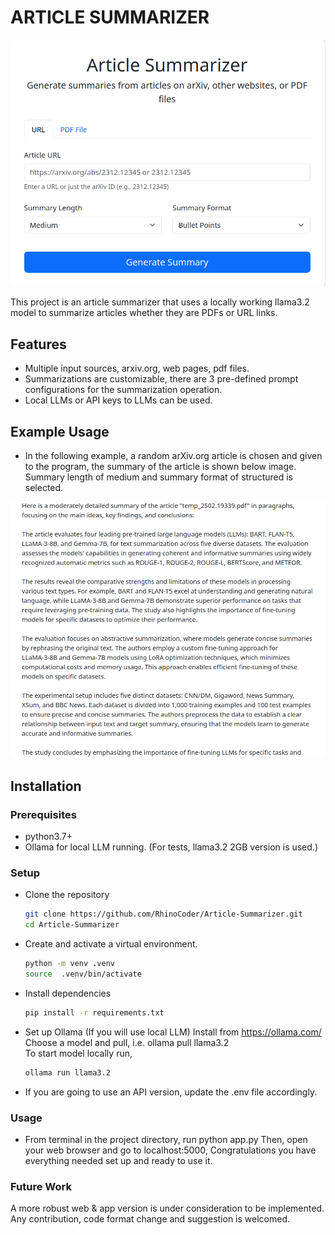 # ARTICLE SUMMARIZER

![project-image.png](Images%20of%20Project/project-image.png)


This project is an article summarizer that uses a locally working llama3.2 model
to summarize articles whether they are PDFs or URL links.

## Features
- Multiple input sources, arxiv.org, web pages, pdf files.
- Summarizations are customizable, there are 3 pre-defined prompt configurations for the summarization operation.
- Local LLMs or API keys to LLMs can be used.

## Example Usage
- In the following example, a random arXiv.org article is chosen and given to the program, the summary of the article is shown below image. Summary length of medium and summary format of structured is selected.


![example-output.png](Images%20of%20Project/example-output.png)


## Installation

### Prerequisites
- python3.7+
- Ollama for local LLM running. (For tests, llama3.2  2GB version is used.)

### Setup
- Clone the repository
    ```bash
    git clone https://github.com/RhinoCoder/Article-Summarizer.git
    cd Article-Summarizer

- Create and activate a virtual environment.
  ```bash
  python -m venv .venv
  source  .venv/bin/activate

- Install dependencies
   ```bash 
   pip install -r requirements.txt
- Set up Ollama (If you will use local LLM)
  Install from https://ollama.com/
  Choose a model and pull, i.e. ollama pull llama3.2  
  To start model locally run,  
  ```bash
  ollama run llama3.2
  
- If you are going to use an API version, update the .env file accordingly.

### Usage
- From terminal in the project directory, run
    python app.py
Then, open your web browser and go to localhost:5000,
Congratulations you have everything needed set up and ready to use it.

### Future Work
A more robust web & app version is under consideration to be implemented.
Any contribution, code format change and suggestion is welcomed.